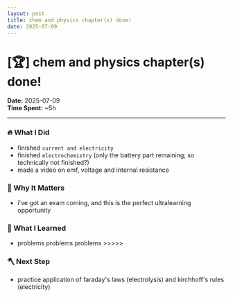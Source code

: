 ```yaml
---
layout: post
title: chem and physics chapter(s) done!
date: 2025-07-09
---
```

# [🏆] chem and physics chapter(s) done!

**Date:** 2025-07-09  
**Time Spent:** ~5h 

---

### 🔥 What I Did
- finished `current and electricity`
- finished `electrochemistry` (only the battery part remaining; so technically not finished?)
- made a video on emf, voltage and internal resistance

### 🎯 Why It Matters
- i've got an exam coming, and this is the perfect ultralearning opportunity

### 🧠 What I Learned
- problems problems problems >>>>>

### 🪓 Next Step
- practice application of faraday's laws (electrolysis) and kirchhoff's rules (electricity)
